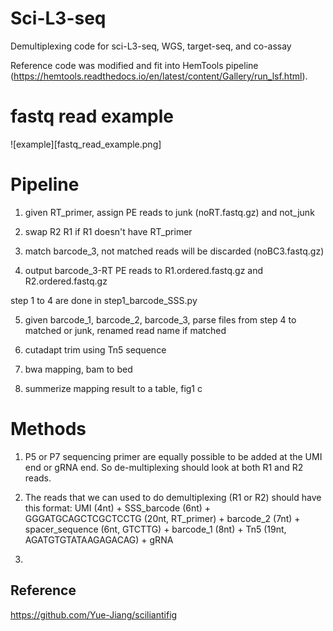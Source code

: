 # Sci-L3-seq
Demultiplexing code for sci-L3-seq, WGS, target-seq, and co-assay

Reference code was modified and fit into HemTools pipeline (https://hemtools.readthedocs.io/en/latest/content/Gallery/run_lsf.html).

# fastq read example

![example][fastq_read_example.png]

# Pipeline

1. given RT_primer, assign PE reads to junk (noRT.fastq.gz) and not_junk

2. swap R2 R1 if R1 doesn't have RT_primer

3. match barcode_3, not matched reads will be discarded (noBC3.fastq.gz)

4. output barcode_3-RT PE reads to R1.ordered.fastq.gz and R2.ordered.fastq.gz

step 1 to 4 are done in step1_barcode_SSS.py

5. given barcode_1, barcode_2, barcode_3, parse files from step 4 to matched or junk, renamed read name if matched

6. cutadapt trim using Tn5 sequence 

7. bwa mapping, bam to bed

8. summerize mapping result to a table, fig1 c


# Methods

1. P5 or P7 sequencing primer are equally possible to be added at the UMI end or gRNA end. So de-multiplexing should look at both R1 and R2 reads. 

2. The reads that we can used to do demultiplexing (R1 or R2) should have this format: UMI (4nt) + SSS_barcode (6nt) + GGGATGCAGCTCGCTCCTG (20nt, RT_primer) + barcode_2 (7nt) + spacer_sequence (6nt, GTCTTG) + barcode_1 (8nt) + Tn5 (19nt, AGATGTGTATAAGAGACAG) + gRNA

3. 



## Reference

https://github.com/Yue-Jiang/sciliantifig


